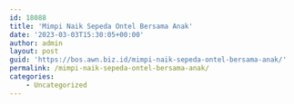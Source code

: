 ```yaml
---
id: 18088
title: 'Mimpi Naik Sepeda Ontel Bersama Anak'
date: '2023-03-03T15:30:05+00:00'
author: admin
layout: post
guid: 'https://bos.awn.biz.id/mimpi-naik-sepeda-ontel-bersama-anak/'
permalink: /mimpi-naik-sepeda-ontel-bersama-anak/
categories:
    - Uncategorized
---
```


